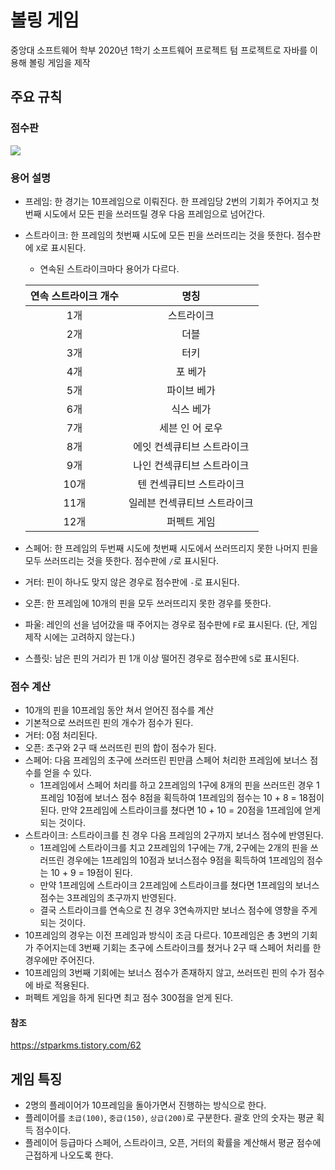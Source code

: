 # 볼링 게임

중앙대 소프트웨어 학부 2020년 1학기 소프트웨어 프로젝트 텀 프로젝트로 자바를 이용해 볼링 게임을 제작

## 주요 규칙

### 점수판
<img src="https://mblogthumb-phinf.pstatic.net/20130630_30/lifesewon_1372584267266CBgk9_JPEG/%BA%BC%B8%B5%C1%A1%BC%F6_%282%29.jpg?type=w2">

### 용어 설명

- 프레임: 한 경기는 10프레임으로 이뤄진다. 한 프레임당 2번의 기회가 주어지고 첫번째 시도에서 모든 핀을 쓰러뜨릴 경우 다음 프레임으로 넘어간다.
- 스트라이크: 한 프레임의 첫번째 시도에 모든 핀을 쓰러뜨리는 것을 뜻한다. 점수판에 `X`로 표시된다.
  - 연속된 스트라이크마다 용어가 다르다.
  
  |연속 스트라이크 개수|명칭|
  |:-----:|:--------------------:|
  |1개|스트라이크|
  |2개|더블|
  |3개|터키|
  |4개|포 베가|
  |5개|파이브 베가|
  |6개|식스 베가|
  |7개|세븐 인 어 로우|
  |8개|에잇 컨섹큐티브 스트라이크|
  |9개|나인 컨섹큐티브 스트라이크|
  |10개|텐 컨섹큐티브 스트라이크|
  |11개|일레븐 컨섹큐티브 스트라이크|
  |12개|퍼펙트 게임|
- 스페어: 한 프레임의 두번째 시도에 첫번째 시도에서 쓰러뜨리지 못한 나머지 핀을 모두 쓰러뜨리는 것을 뜻한다. 점수판에 `/`로 표시된다.
- 거터: 핀이 하나도 맞지 않은 경우로 점수판에 `-`로 표시된다.
- 오픈: 한 프레임에 10개의 핀을 모두 쓰러뜨리지 못한 경우를 뜻한다.
- 파울: 레인의 선을 넘어갔을 때 주어지는 경우로 점수판에 `F`로 표시된다. (단, 게임 제작 시에는 고려하지 않는다.)
- 스플릿: 남은 핀의 거리가 핀 1개 이상 떨어진 경우로 점수판에 `S`로 표시된다.


### 점수 계산

- 10개의 핀을 10프레임 동안 쳐서 얻어진 점수를 계산
- 기본적으로 쓰러뜨린 핀의 개수가 점수가 된다.
- 거터: 0점 처리된다.
- 오픈: 초구와 2구 때 쓰러뜨린 핀의 합이 점수가 된다.
- 스페어: 다음 프레임의 초구에 쓰러뜨린 핀만큼 스페어 처리한 프레임에 보너스 점수를 얻을 수 있다.
  - 1프레임에서 스페어 처리를 하고 2프레임의 1구에 8개의 핀을 쓰러뜨린 경우 1프레임 10점에 보너스 점수 8점을 획득하여 1프레임의 점수는 10 + 8 = 18점이 된다. 만약 2프레임에 스트라이크를 쳤다면 10 + 10 = 20점을 1프레임에 얻게 되는 것이다.
- 스트라이크: 스트라이크를 친 경우 다음 프레임의 2구까지 보너스 점수에 반영된다.
  - 1프레임에 스트라이크를 치고 2프레임의 1구에는 7개, 2구에는 2개의 핀을 쓰러뜨린 경우에는 1프레임의 10점과 보너스점수 9점을 획득하여 1프레임의 점수는 10 + 9 = 19점이 된다.
  - 만약 1프레임에 스트라이크 2프레임에 스트라이크를 쳤다면 1프레임의 보너스 점수는 3프레임의 초구까지 반영된다.
  - 결국 스트라이크를 연속으로 친 경우 3연속까지만 보너스 점수에 영향을 주게 되는 것이다.
- 10프레임의 경우는 이전 프레임과 방식이 조금 다르다. 10프레임은 총 3번의 기회가 주어지는데 3번째 기회는 초구에 스트라이크를 쳤거나 2구 때 스페어 처리를 한 경우에만 주어진다.
- 10프레임의 3번째 기회에는 보너스 점수가 존재하지 않고, 쓰러뜨린 핀의 수가 점수에 바로 적용된다.
- 퍼펙트 게임을 하게 된다면 최고 점수 300점을 얻게 된다.

#### 참조
https://stparkms.tistory.com/62
  
## 게임 특징

- 2명의 플레이어가 10프레임을 돌아가면서 진행하는 방식으로 한다.
- 플레이어를 `초급(100)`, `중급(150)`, `상급(200)`로 구분한다. 괄호 안의 숫자는 평균 획득 점수이다.
- 플레이어 등급마다 스페어, 스트라이크, 오픈, 거터의 확률을 계산해서 평균 점수에 근접하게 나오도록 한다.
